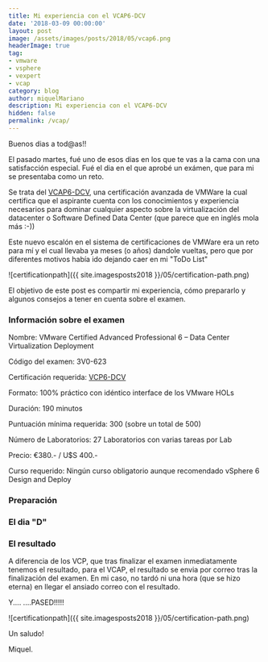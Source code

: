 ```yaml
---
title: Mi experiencia con el VCAP6-DCV
date: '2018-03-09 00:00:00'
layout: post
image: /assets/images/posts/2018/05/vcap6.png
headerImage: true
tag:
- vmware
- vsphere
- vexpert
- vcap
category: blog
author: miquelMariano
description: Mi experiencia con el VCAP6-DCV
hidden: false
permalink: /vcap/
---
```


Buenos dias a tod@as!!

El pasado martes, fué uno de esos dias en los que te vas a la cama con una satisfacción especial. Fué el dia en el que aprobé un exámen, que para mi se presentaba como un reto.

Se trata del [VCAP6-DCV](https://www.vmware.com/education-services/certification/vcap6-dcv-deploy-exam.html), una certificación avanzada de VMWare la cual certifica que el aspirante cuenta con los conocimientos y experiencia necesarios para dominar cualquier aspecto sobre la virtualización del datacenter o Software Defined Data Center (que parece que en inglés mola más :-))

Este nuevo escalón en el sistema de certificaciones de VMWare era un reto para mí y el cual llevaba ya meses (o años) dandole vueltas, pero que por diferentes motivos había ido dejando caer en mi "ToDo List"

![certificationpath]({{ site.imagesposts2018 }}/05/certification-path.png)

El objetivo de este post es compartir mi experiencia, cómo prepararlo y algunos consejos a tener en cuenta sobre el examen.

### Información sobre el examen

Nombre: VMware Certified Advanced Professional 6 – Data Center Virtualization Deployment

Código del examen: 3V0-623

Certificación requerida: [VCP6-DCV](https://www.vmware.com/education-services/certification/vcp6-dcv-exam.html)

Formato: 100% práctico con idéntico interface de los VMware HOLs

Duración: 190 minutos

Puntuación mínima requerida: 300 (sobre un total de 500)

Número de Laboratorios: 27 Laboratorios con varias tareas por Lab

Precio: €380.- / U$S 400.-

Curso requerido: Ningún curso obligatorio aunque recomendado vSphere 6 Design and Deploy


### Preparación


### El dia "D"

### El resultado

A diferencia de los VCP, que tras finalizar el examen inmediatamente tenemos el resultado, para el VCAP, el resultado se envia por correo tras la finalización del examen.
En mi caso, no tardó ni una hora (que se hizo eterna) en llegar el ansiado correo con el resultado.

Y....   ....PASED!!!!!

![certificationpath]({{ site.imagesposts2018 }}/05/certification-path.png)


Un saludo!

Miquel.


